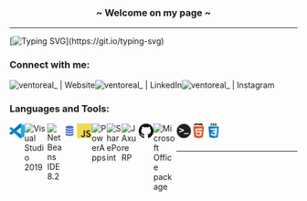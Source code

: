 ### <p align="center"> ~ Welcome on my page ~ </p>

---


[![Typing SVG](https://readme-typing-svg.herokuapp.com?color=1AA9F7&lines=Hi+there%2C+I+am+Daiana!;I+am+an+associate+at+futureproof.)](https://git.io/typing-svg)

### Connect with me:

[<img align="left" alt="ventoreal_ | Website" height="22px" src="https://upload.wikimedia.org/wikipedia/commons/e/e4/Google_Earth_icon.svg" />][website]
[<img align="left" alt="ventoreal_ | LinkedIn" height="22px" src="https://static.cdnlogo.com/logos/l/66/linkedin-icon.svg" />][linkedin]
[<img align="left" alt="ventoreal_ | Instagram" height="22px" src="https://static.cdnlogo.com/logos/i/92/instagram.svg" />][instagram]

<br/>

### Languages and Tools:

[<img align="left" alt="Visual Studio Code" width="26px" src="https://raw.githubusercontent.com/github/explore/80688e429a7d4ef2fca1e82350fe8e3517d3494d/topics/visual-studio-code/visual-studio-code.png" />][vscode]

[<img align="left" alt="Visual Studio 2019" width="40px" src="https://www.liblogo.com/img-logo/vi287m26b-visual-studio-logo-microsoft-launches-visual-studio-2019-for-windows-and-mac.png"/>][visualstudio2019]

[<img align="left" alt="NetBeans IDE 8.2" width="26px" src="https://miro.medium.com/max/400/0*DAfzCL4fuZltCqk3.png" />][netbeanside8.2]

[<img align="left" alt="SQL" width="26px" src="https://raw.githubusercontent.com/github/explore/80688e429a7d4ef2fca1e82350fe8e3517d3494d/topics/sql/sql.png" />][sql]

[<img align="left" alt="JavaScript" width="26px" src="https://raw.githubusercontent.com/github/explore/80688e429a7d4ef2fca1e82350fe8e3517d3494d/topics/javascript/javascript.png" />][javascript]

[<img align="left" alt="PowerApps" width="26px" src="https://bluffcityvr.com/wp-content/uploads/2020/02/PowerAppsLogo.png" />][powerapps]

[<img align="left" alt="SharePoint" width="26px" src="https://mpng.subpng.com/20180719/gzy/kisspng-computer-icons-sharepoint-microsoft-computer-softw-microsoft-icons-5b50ab2f8225d1.1598753515320133595331.jpg" />][sharepoint]

[<image align="left" alt="JAxure RP" width="30px" src="https://iconape.com/wp-content/png_logo_vector/axure.png"/>][axurerp]

[<img align="left" alt="GitHub" width="26px" src="https://raw.githubusercontent.com/github/explore/78df643247d429f6cc873026c0622819ad797942/topics/github/github.png" />][github] 

[<img align="left" alt="Microsoft Office package" width="40px" src="https://w7.pngwing.com/pngs/600/207/png-transparent-microsoft-microsoft-office-logo-design-symbol-icon-microsoft-office-logo-microsoft-office-icon-microsoft-office-logo-design-ms-office.png"/>][microsoftoffice]

[<img align="left" alt="Terminal" width="26px" src="https://raw.githubusercontent.com/github/explore/80688e429a7d4ef2fca1e82350fe8e3517d3494d/topics/terminal/terminal.png" />][terminal] 

[<img align="left" alt="HTML5" width="26px" src="https://raw.githubusercontent.com/github/explore/80688e429a7d4ef2fca1e82350fe8e3517d3494d/topics/html/html.png" />][html]
[<img align="left" alt="CSS3" width="26px" src="https://raw.githubusercontent.com/github/explore/80688e429a7d4ef2fca1e82350fe8e3517d3494d/topics/css/css.png" />][css]

<br />
<br />

---


[website]: daiana-website.netlify.app
[instagram]: https://www.instagram.com/daiana_melania/
[linkedin]: linkedin.com/in/daiana-melania-dobre-bb61b2187

[vscode]: https://code.visualstudio.com/
[github]: https://github.com/
[javascript]: https://www.javascript.com/
[html]: https://html.spec.whatwg.org/
[css]: https://devdocs.io/css/
[sql]: https://livesql.oracle.com/
[terminal]: https://en.wikipedia.org/wiki/Bash_(Unix_shell)
[powerapps]: https://powerapps.microsoft.com/en-gb/landing/developer-plan/?&ef_id=EAIaIQobChMI29j0zL2Z-AIVtI9oCR0MuARKEAAYASAAEgLKxPD_BwE:G:s&OCID=AID2203308_SEM_EAIaIQobChMI29j0zL2Z-AIVtI9oCR0MuARKEAAYASAAEgLKxPD_BwE:G:s&gclid=EAIaIQobChMI29j0zL2Z-AIVtI9oCR0MuARKEAAYASAAEgLKxPD_BwE
[microsoftoffice]: https://www.microsoft.com/en-gb/microsoft-365?rtc=1
[visualstudio2019]: https://en.wikipedia.org/wiki/Microsoft_Visual_Studio
[netbeanside8.2]:https://www.oracle.com/uk/tools/technologies/netbeans-ide.html
[sharepoint]:https://www.microsoft.com/en-gb/microsoft-365/sharepoint/collaboration
[axurerp]: https://www.axure.com/
